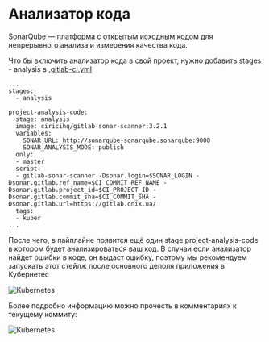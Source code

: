 # Анализатор кода

SonarQube — платформа с открытым исходным кодом для непрерывного анализа и измерения качества кода.

Что бы включить анализатор кода в свой проект, нужно добавить stages - analysis в [.gitlab-ci.yml](CI-CD.MD#gitlab-ciyml)

```
...
stages:
  - analysis

project-analysis-code:
  stage: analysis
  image: ciricihq/gitlab-sonar-scanner:3.2.1
  variables:
    SONAR_URL: http://sonarqube-sonarqube.sonarqube:9000
    SONAR_ANALYSIS_MODE: publish
  only:
  - master
  script:
  - gitlab-sonar-scanner -Dsonar.login=$SONAR_LOGIN -Dsonar.gitlab.ref_name=$CI_COMMIT_REF_NAME -Dsonar.gitlab.project_id=$CI_PROJECT_ID -Dsonar.gitlab.commit_sha=$CI_COMMIT_SHA -Dsonar.gitlab.url=https://gitlab.onix.ua/
  tags:
  - kuber
...
```

После чего, в пайплайне появится ещё один stage project-analysis-code в котором будет анализироваться ваш код. 
В случаи если анализатор найдет ошибки в коде, он выдаст ошибку, поэтому мы рекомендуем запускать этот стейлж после основного
деполя приложения в Кубернетес

![Kubernetes](http://i.piccy.info/i9/2ceefeb66c8ae89aaa9916b5c18cb7e1/1570776178/9285/1333933/sonar1.png)

Более подробно информацию можно прочесть в комментариях к текущему коммиту:

![Kubernetes](http://i.piccy.info/i9/d9f045b90e66c41d4ee308c06cc055e6/1570776625/71423/1333933/sonar3.png)
